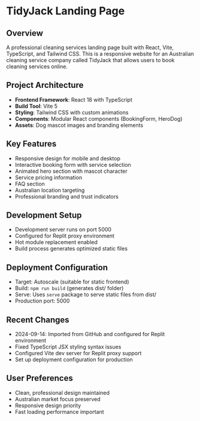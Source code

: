 # TidyJack Landing Page

## Overview
A professional cleaning services landing page built with React, Vite, TypeScript, and Tailwind CSS. This is a responsive website for an Australian cleaning service company called TidyJack that allows users to book cleaning services online.

## Project Architecture
- **Frontend Framework**: React 18 with TypeScript
- **Build Tool**: Vite 5
- **Styling**: Tailwind CSS with custom animations
- **Components**: Modular React components (BookingForm, HeroDog)
- **Assets**: Dog mascot images and branding elements

## Key Features
- Responsive design for mobile and desktop
- Interactive booking form with service selection
- Animated hero section with mascot character
- Service pricing information
- FAQ section
- Australian location targeting
- Professional branding and trust indicators

## Development Setup
- Development server runs on port 5000
- Configured for Replit proxy environment
- Hot module replacement enabled
- Build process generates optimized static files

## Deployment Configuration
- Target: Autoscale (suitable for static frontend)
- Build: `npm run build` (generates dist/ folder)
- Serve: Uses `serve` package to serve static files from dist/
- Production port: 5000

## Recent Changes
- 2024-09-14: Imported from GitHub and configured for Replit environment
- Fixed TypeScript JSX styling syntax issues
- Configured Vite dev server for Replit proxy support
- Set up deployment configuration for production

## User Preferences
- Clean, professional design maintained
- Australian market focus preserved
- Responsive design priority
- Fast loading performance important